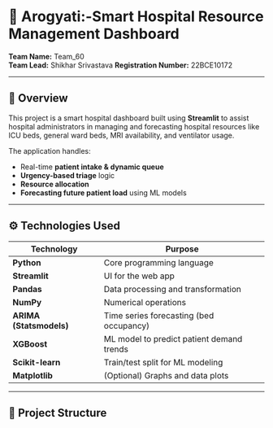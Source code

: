 # 🏥  Arogyati:-Smart Hospital Resource Management Dashboard

**Team Name:** Team_60  
**Team Lead:** Shikhar Srivastava 
**Registration Number:** 22BCE10172

---

## 📌 Overview

This project is a smart hospital dashboard built using **Streamlit** to assist hospital administrators in managing and forecasting hospital resources like ICU beds, general ward beds, MRI availability, and ventilator usage.

The application handles:
- Real-time **patient intake & dynamic queue**
- **Urgency-based triage** logic
- **Resource allocation**
- **Forecasting future patient load** using ML models

---

## ⚙️ Technologies Used

| Technology      | Purpose                                  |
|-----------------|-------------------------------------------|
| **Python**      | Core programming language                 |
| **Streamlit**   | UI for the web app                        |
| **Pandas**      | Data processing and transformation        |
| **NumPy**       | Numerical operations                      |
| **ARIMA (Statsmodels)** | Time series forecasting (bed occupancy) |
| **XGBoost**     | ML model to predict patient demand trends |
| **Scikit-learn**| Train/test split for ML modeling          |
| **Matplotlib**  | (Optional) Graphs and data plots          |

---

## 📁 Project Structure

